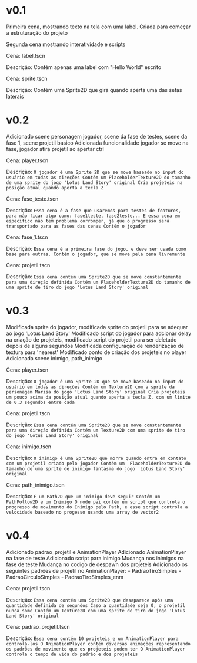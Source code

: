 # v0.1

Primeira cena, mostrando texto na tela com uma label. Criada para começar a estruturação do projeto

Segunda cena mostrando interatividade e scripts

Cena: label.tscn 

Descrição: Contém apenas uma label com "Hello World" escrito

Cena: sprite.tscn 

Descrição: Contém uma Sprite2D que gira quando aperta uma das setas laterais

# v0.2

Adicionado scene personagem jogador, scene da fase de testes, scene da fase 1, scene projetil basico
Adicionada funcionalidade jogador se move na fase, jogador atira projetil ao apertar ctrl

Cena: player.tscn

Descrição: 
	```
	O jogador é uma Sprite 2D que se move baseado no input do usuário em todas as direções
	Contém um PlaceholderTexture2D do tamanho de uma sprite do jogo 'Lotus Land Story' original
	Cria projeteis na posição atual quando aperta a tecla Z
	```

Cena: fase_teste.tscn

Descrição: 
	```
	Essa cena é a fase que usaremos para testes de features, para não ficar algo como: fase1teste, fase2teste... E essa cena em especifico não tem problema corromper, já que o progresso será transportado para as fases das cenas
	Contém o jogador
	```

Cena: fase_1.tscn

Descrição: 
	```
	Essa cena é a primeira fase do jogo, e deve ser usada como base para outras.
	Contém o jogador, que se move pela cena livremente
	```
	
Cena: projetil.tscn

Descrição: 
	```
	Essa cena contém uma Sprite2D que se move constantemente para uma direção definida
	Contém um PlaceholderTexture2D do tamanho de uma sprite de tiro do jogo 'Lotus Land Story' original
	```
	
# v0.3

Modificada sprite do jogador, modificada sprite do projetil para se adequar ao jogo 'Lotus Land Story'
Modificado script do jogador para adcionar delay na criação de projeteis, modificado script do projetil para ser deletado depois de alguns segundos
Modificada configuração de renderização de textura para 'nearest'
Modificado ponto de criação dos projeteis no player
Adicionada scene inimigo, path_inimigo

Cena: player.tscn

Descrição: 
	```
	O jogador é uma Sprite 2D que se move baseado no input do usuário em todas as direções
	Contém um Texture2D com a sprite da personagem Marisa do jogo 'Lotus Land Story' original
	Cria projeteis um pouco acima da posição atual quando aperta a tecla Z, com um limite de 0.3 segundos entre cada
	```
	
Cena: projetil.tscn

Descrição: 
	```
	Essa cena contém uma Sprite2D que se move constantemente para uma direção definida
	Contém um Texture2D com uma sprite de tiro do jogo 'Lotus Land Story' original
	```
	
Cena: inimigo.tscn

Descrição: 
	```
	O inimigo é uma Sprite2D que morre quando entra em contato com um projetil criado pelo jogador
	Contém um  PlaceholderTexture2D do tamanho de uma sprite de inimigo fantasma do jogo 'Lotus Land Story' original
	```
	
Cena: path_inimigo.tscn

Descrição: 
	```
	É um Path2D que um inimigo deve seguir
	Contém um PathFollow2D e um Inimigo
	O node pai contém um script que controla o progresso de movimento do Inimigo pelo Path, e esse script controla a velocidade baseado no progesso usando uma array de vector2
	```

# v0.4
Adicionado padrao_projetil e AnimationPlayer
Adicionado AnimationPlayer na fase de teste
Adicionado script para inimigo
Mudança nos inimigos na fase de teste
Mudança no codigo de despawn dos projeteis
Adicionado os seguintes padrões de projetil no AnimationPlayer:
	- PadraoTiroSimples
	- PadraoCirculoSimples
	- PadraoTiroSimples_enm

Cena: projetil.tscn

Descrição: 
	```
	Essa cena contém uma Sprite2D que desaparece após uma quantidade definida de segundos
	Caso a quantidade seja 0, o projetil nunca some
	Contém um Texture2D com uma sprite de tiro do jogo 'Lotus Land Story' original
	```
	
Cena: padrao_projetil.tscn

Descrição: 
	```
	Essa cena contém 10 projeteis e um AnimationPlayer para controlá-los
	O AnimationPlayer contém diversas animações representando os padrões de movimento que os projeteis podem ter
	O AnimationPlayer controla o tempo de vida do padrão e dos projeteis
	```
